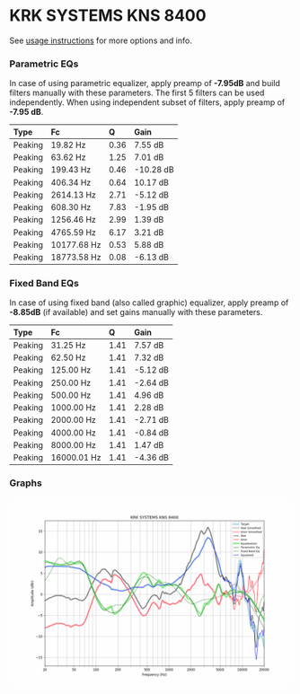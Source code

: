 # KRK SYSTEMS KNS 8400
See [usage instructions](https://github.com/jaakkopasanen/AutoEq#usage) for more options and info.

### Parametric EQs
In case of using parametric equalizer, apply preamp of **-7.95dB** and build filters manually
with these parameters. The first 5 filters can be used independently.
When using independent subset of filters, apply preamp of **-7.95 dB**.

| Type    | Fc          |    Q | Gain      |
|:--------|:------------|:-----|:----------|
| Peaking | 19.82 Hz    | 0.36 | 7.55 dB   |
| Peaking | 63.62 Hz    | 1.25 | 7.01 dB   |
| Peaking | 199.43 Hz   | 0.46 | -10.28 dB |
| Peaking | 406.34 Hz   | 0.64 | 10.17 dB  |
| Peaking | 2614.13 Hz  | 2.71 | -5.12 dB  |
| Peaking | 608.30 Hz   | 7.83 | -1.95 dB  |
| Peaking | 1256.46 Hz  | 2.99 | 1.39 dB   |
| Peaking | 4765.59 Hz  | 6.17 | 3.21 dB   |
| Peaking | 10177.68 Hz | 0.53 | 5.88 dB   |
| Peaking | 18773.58 Hz | 0.08 | -6.13 dB  |

### Fixed Band EQs
In case of using fixed band (also called graphic) equalizer, apply preamp of **-8.85dB**
(if available) and set gains manually with these parameters.

| Type    | Fc          |    Q | Gain     |
|:--------|:------------|:-----|:---------|
| Peaking | 31.25 Hz    | 1.41 | 7.57 dB  |
| Peaking | 62.50 Hz    | 1.41 | 7.32 dB  |
| Peaking | 125.00 Hz   | 1.41 | -5.12 dB |
| Peaking | 250.00 Hz   | 1.41 | -2.64 dB |
| Peaking | 500.00 Hz   | 1.41 | 4.96 dB  |
| Peaking | 1000.00 Hz  | 1.41 | 2.28 dB  |
| Peaking | 2000.00 Hz  | 1.41 | -2.71 dB |
| Peaking | 4000.00 Hz  | 1.41 | -0.84 dB |
| Peaking | 8000.00 Hz  | 1.41 | 1.47 dB  |
| Peaking | 16000.01 Hz | 1.41 | -4.36 dB |

### Graphs
![](./KRK%20SYSTEMS%20KNS%208400.png)